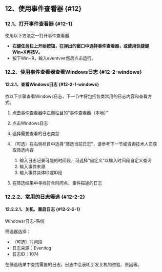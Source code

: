 ## 12、使用事件查看器 {#12}

### 12.1、打开事件查看器 {#12-1}

使用以下方法之一打开事件查看器

*   **右键任务栏上开始按钮，在弹出的窗口中选择事件查看器，或使用快捷键Win+X再按V。**
*   按下Win+R，输入eventvwr然后点击运行。

### 12.2、使用事件查看器查看Windows日志 {#12-2-windows}

#### 12.2.1、查看Windows日志 {#12-2-1-windows}

依以下步骤查看Windows日志，下一节中将包括各类常用的日志内容和查看方式。

1.  点击事件查看器中左侧栏目的“事件查看器（本地）”
2.  点击Windows日志
3.  选择需要查看的日志类型
4.  （可选）在右侧栏目中选择“筛选当前日志”，请参考下一节或咨询技术人员获取筛选内容
    1.  输入日志记录可能的时间段，可选择“自定义”以输入时间段自定义查询
    2.  输入事件来源
    3.  输入事件具体ID或ID段

5. 在筛选结果中寻找符合时间点、事件描述的日志

### 12.2.2、常用的日志筛选 {#12-2-2}

#### 12.2.2.1、关机、重启日志 {#12-2-2-1}

Windowsr日志-系统

筛选器选择：

*   （可选）时间段
*   日志来源：Eventlog
*   日志ID：1074

在筛选结果中查找需要的日志，日志中会表明引发关机的进程、原因等。